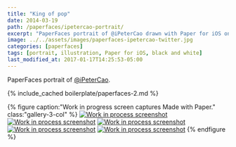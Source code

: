 ```yaml
---
title: "King of pop"
date: 2014-03-19
path: /paperfaces/ipetercao-portrait/
excerpt: "PaperFaces portrait of @iPeterCao drawn with Paper for iOS on an iPad."
image: ../../assets/images/paperfaces-ipetercao-twitter.jpg
categories: [paperfaces]
tags: [portrait, illustration, Paper for iOS, black and white]
last_modified_at: 2017-01-17T14:25:53-05:00
---
```


PaperFaces portrait of [@iPeterCao](https://twitter.com/iPeterCao).

{% include_cached boilerplate/paperfaces-2.md %}

{% figure caption:"Work in progress screen captures Made with Paper." class:"gallery-3-col" %}
[![Work in process screenshot](../../assets/images/paperfaces-ipetercao-process-1-600.jpg)](../../assets/images/paperfaces-ipetercao-process-1-lg.jpg)
[![Work in process screenshot](../../assets/images/paperfaces-ipetercao-process-2-600.jpg)](../../assets/images/paperfaces-ipetercao-process-2-lg.jpg)
[![Work in process screenshot](../../assets/images/paperfaces-ipetercao-process-3-600.jpg)](../../assets/images/paperfaces-ipetercao-process-3-lg.jpg)
[![Work in process screenshot](../../assets/images/paperfaces-ipetercao-process-4-600.jpg)](../../assets/images/paperfaces-ipetercao-process-4-lg.jpg)
[![Work in process screenshot](../../assets/images/paperfaces-ipetercao-process-5-600.jpg)](../../assets/images/paperfaces-ipetercao-process-5-lg.jpg)
{% endfigure %}
